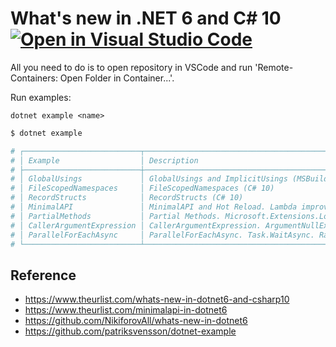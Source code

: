 # What's new in .NET 6 and C# 10 [![Open in Visual Studio Code](https://open.vscode.dev/badges/open-in-vscode.svg)](https://open.vscode.dev/NikiforovAll/whats-new-in-dotnet6)

All you need to do is to open repository in VSCode and run 'Remote-Containers: Open Folder in Container...'.

Run examples:

`dotnet example <name>`

```bash
$ dotnet example

# ┌──────────────────────────┬─────────────────────────────────────────────────────────────────────────────────────────────────────────┐
# │ Example                  │ Description                                                                                             │
# ├──────────────────────────┼─────────────────────────────────────────────────────────────────────────────────────────────────────────┤
# │ GlobalUsings             │ GlobalUsings and ImplicitUsings (MSBuild) (C# 10; .NET 6)                                               │
# │ FileScopedNamespaces     │ FileScopedNamespaces (C# 10)                                                                            │
# │ RecordStructs            │ RecordStructs (C# 10)                                                                                   │
# │ MinimalAPI               │ MinimalAPI and Hot Reload. Lambda improvements. Constant interpolated strings. (C# 10; .NET 6; Tooling) │
# │ PartialMethods           │ Partial Methods. Microsoft.Extensions.Logging.LoggerMessage. Source generators. (C# 10; .NET 6, SDK)    │
# │ CallerArgumentExpression │ CallerArgumentExpression. ArgumentNullException (.NET 6, Roslyn)                                        │
# │ ParallelForEachAsync     │ ParallelForEachAsync. Task.WaitAsync. Random.Shared? (.NET 6)                                           │
# └──────────────────────────┴─────────────────────────────────────────────────────────────────────────────────────────────────────────┘
```

## Reference

* <https://www.theurlist.com/whats-new-in-dotnet6-and-csharp10>
* <https://www.theurlist.com/minimalapi-in-dotnet6>
* <https://github.com/NikiforovAll/whats-new-in-dotnet6>
* <https://github.com/patriksvensson/dotnet-example>